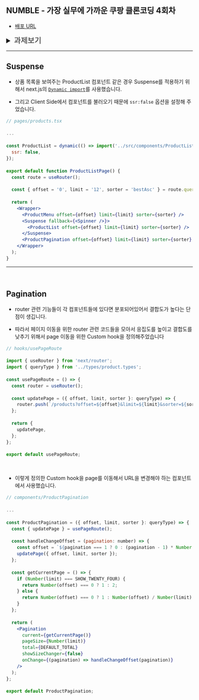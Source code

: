 ## NUMBLE - 가장 실무에 가까운 쿠팡 클론코딩 4회차

- [배포 URL](https://coupang-clone-stage4.netlify.app/products?offset=0&limit=12&sorter=bestAsc)

<details>
  <summary style='font-size:20px'>과제보기</summary>

  <div markdown="1">

  <br/>

## API 소개

- 이번 챌린지에서 우리는 상품 리스트 API를 사용할거에요.

- offset,limit 페이지네이션을 지원하며, sorter 파라미터를 통해 데이터를 정렬할 수 있어요.

- sorter 쿼리 파라미터에는 다음 값들이 들어갈 수 있어요.

  - bestAsc: ‘쿠팡 랭킹순'에 사용돼요.

  - salePriceAsc: ‘낮은가격순'에 사용돼요.

  - salePriceDesc: ‘높은가격순'에 사용돼요.

  - saleCountDesc: ‘판매량순'에 사용돼요.

  - latestAsc: ‘최신순'에 사용돼요.

---

## 구현

<img src='./images/image.png'>

- 이번 챌린지에서는 위 스크린샷에서 붉게 표시된 영역을 구현해볼거에요.

- 나머지 영역은 이번 미션의 주제와 무관하거나 동일한 방식으로 대응할 수 있기 때문에 구현하지 않아요!

- 아래 주의사항을 참고하며 구현해보아요.

- 정렬/페이지크기를 변경이 URL에 반영되어야합니다.

- initial render시에 정렬/페이지크기가 변경된 상태의 URL을 읽어 적절히 반영해야합니다.

- 페이지크기는 ‘12개씩 보기', ‘24개씩 보기' 두 가지를 선택할 수 있게끔 구현해주세요.

- 상품 리스트의 데이터 비동기 처리에 React Suspense를 이용해보아요.

- 아래 패키지를 사용해 나만의 fallback 컴포넌트를 구현해보아요!

  - [React Spinners](https://www.davidhu.io/react-spinners/)

    </div>
  </details>

---

## Suspense

- 상품 목록을 보여주는 ProductList 컴포넌트 같은 경우 Suspense를 적용하기 위해서 next.js의 [`Dynamic import`](https://nextjs.org/docs/advanced-features/dynamic-import)를 사용했습니다.

- 그리고 Client Side에서 컴포넌트를 불러오기 때문에 `ssr:false` 옵션을 설정해 주었습니다.

```jsx
// pages/products.tsx

...

const ProductList = dynamic(() => import('../src/components/ProductList'), {
  ssr: false,
});

export default function ProductListPage() {
  const route = useRouter();

  const { offset = '0', limit = '12', sorter = 'bestAsc' } = route.query;

  return (
    <Wrapper>
      <ProductMenu offset={offset} limit={limit} sorter={sorter} />
      <Suspense fallback={<Spinner />}>
        <ProductList offset={offset} limit={limit} sorter={sorter} />
      </Suspense>
      <ProductPagination offset={offset} limit={limit} sorter={sorter} />
    </Wrapper>
  );
}

```

---

<br/>

## Pagination

- router 관련 기능들이 각 컴포넌트들에 있다면 분포되어있어서 결합도가 높다는 단점이 생깁니다.

- 따라서 페이지 이동을 위한 router 관련 코드들을 모아서 응집도를 높이고 결합도를 낮추기 위해서 page 이동을 위한 Custom hook을 정의해주었습니다

```jsx
// hooks/usePageRoute

import { useRouter } from 'next/router';
import { queryType } from '../types/product.types';

const usePageRoute = () => {
  const router = useRouter();

  const updatePage = ({ offset, limit, sorter }: queryType) => {
    router.push(`/products?offset=${offset}&limit=${limit}&sorter=${sorter}`);
  };

  return {
    updatePage,
  };
};

export default usePageRoute;
```

<br/>

- 이렇게 정의한 Custom hook을 page를 이동해서 URL을 변경해야 하는 컴포넌트에서 사용했습니다.

```jsx
// components/ProductPagination

...

const ProductPagination = ({ offset, limit, sorter }: queryType) => {
  const { updatePage } = usePageRoute();

  const handleChangeOffset = (pagination: number) => {
    const offset = `${pagination === 1 ? 0 : (pagination - 1) * Number(limit)}`;
    updatePage({ offset, limit, sorter });
  };

  const getCurrentPage = () => {
    if (Number(limit) === SHOW_TWENTY_FOUR) {
      return Number(offset) === 0 ? 1 : 2;
    } else {
      return Number(offset) === 0 ? 1 : Number(offset) / Number(limit) + 1;
    }
  };

  return (
    <Pagination
      current={getCurrentPage()}
      pageSize={Number(limit)}
      total={DEFAULT_TOTAL}
      showSizeChanger={false}
      onChange={(pagination) => handleChangeOffset(pagination)}
    />
  );
};

export default ProductPagination;
```
